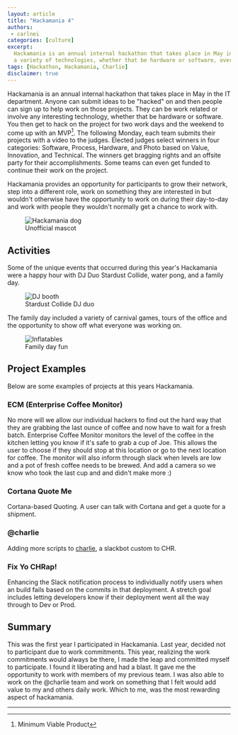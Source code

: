 ```yaml
---
layout: article
title: "Hackamania 4"
authors:
 - carlnei
categories: [culture]
excerpt:
  Hackamania is an annual internal hackathon that takes place in May in the IT department. It consists of projects using 
  a variety of technologies, whether that be hardware or software, over four days to create a minimum viable product.
tags: [Hackathon, Hackamania, Charlie]
disclaimer: true
---
```


Hackamania is an annual internal hackathon that takes place in May in the IT department. Anyone can submit
ideas to be "hacked" on and then people can sign up to help work on those projects. They can be work related or
involve any interesting technology, whether that be hardware or software. You then get to hack on the project for two 
work days and the weekend to come up with an MVP[^mvp]. The following Monday, each team submits their projects with a 
video to the judges. Elected judges select winners in four categories: Software, Process, Hardware, and Photo based on
 Value, Innovation, and Technical. The winners get bragging rights and an offsite party for their accomplishments. Some
 teams can even get funded to continue their work on the project.

Hackamania provides an opportunity for participants to grow their network, step into
a different role, work on something they are interested in but wouldn't otherwise have the opportunity to work on during
their day-to-day and work with people they wouldn't normally get a chance to work with.

<figure>
	<img src="{{site.url}}{{site.baseurl}}/images/posts/2018/dave-bernardys-dog.jpg" alt="Hackamania dog"
	aria-label="A dog wearing a hackamania shirt sitting at a bar with a beer and computer">
	<figcaption>Unofficial mascot</figcaption>
</figure>

## Activities

Some of the unique events that occurred during this year's Hackamania were a happy hour with DJ Duo Stardust Collide,
water pong, and a family day.

<figure>
	<img src="{{site.url}}{{site.baseurl}}/images/posts/2018/dj.jpg" alt="DJ booth"
	aria-label="Two DJs behind a DJ booth with light panels">
	<figcaption>Stardust Collide DJ duo</figcaption>
</figure>

The family day included a variety of carnival games, tours of the office and the opportunity to show off
what everyone was working on.

<figure>
	<img src="{{site.url}}{{site.baseurl}}/images/posts/2018/inflatables.jpg" alt="Inflatables"
	aria-label="Two inflatable structures">
	<figcaption>Family day fun</figcaption>
</figure>

## Project Examples

Below are some examples of projects at this years Hackamania.

### ECM (Enterprise Coffee Monitor)

No more will we allow our individual hackers to find out the hard way that they are grabbing the last ounce of coffee 
and now have to wait for a fresh batch. Enterprise Coffee Monitor monitors the level of the coffee in the kitchen 
letting you know if it's safe to grab a cup of Joe. This allows the user to choose if they should stop at this location
 or go to the next location for coffee. The monitor will also inform through slack when levels are low and a pot of 
 fresh coffee needs to be brewed. And add a camera so we know who took the last cup and and didn't make more :)

### Cortana Quote Me

Cortana-based Quoting. A user can talk with Cortana and get a quote for a shipment.

### @charlie

Adding more scripts to [charlie]({{site.url}}{{site.baseurl}}/culture/our-favorite-coworker/), a slackbot custom to CHR.

### Fix Yo CHRap!

Enhancing the Slack notification process to individually notify users when an build fails based on the commits in that 
deployment. A stretch goal includes letting developers know if their deployment went all the way through to Dev or Prod.

## Summary

This was the first year I participated in Hackamania. Last year, decided not to participant due to work commitments.
This year, realizing the work commitments would always be there, I made the leap and committed myself to participate. I 
found it liberating and had a blast. It gave me the opportunity to work with members of my previous team. I was also 
able to work on the @charlie team and work on something that I felt would add value to my and others daily work. Which 
to me, was the most rewarding aspect of hackamania.

***

[^mvp]: Minimum Viable Product
